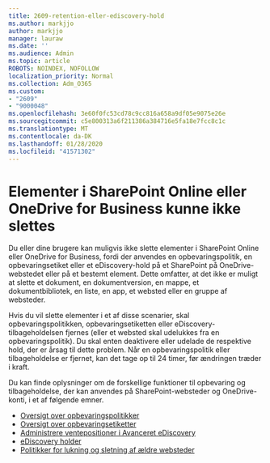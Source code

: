 ```yaml
---
title: 2609-retention-eller-ediscovery-hold
ms.author: markjjo
author: markjjo
manager: lauraw
ms.date: ''
ms.audience: Admin
ms.topic: article
ROBOTS: NOINDEX, NOFOLLOW
localization_priority: Normal
ms.collection: Adm_O365
ms.custom:
- "2609"
- "9000048"
ms.openlocfilehash: 3e60f0fc53cd78c9cc816a658a9df05e9075e26e
ms.sourcegitcommit: c5e800313a6f211386a384716e5fa18e7fcc8c1c
ms.translationtype: MT
ms.contentlocale: da-DK
ms.lasthandoff: 01/28/2020
ms.locfileid: "41571302"
---
```

# <a name="unable-to-delete-items-in-sharepoint-online-or-onedrive-for-business"></a>Elementer i SharePoint Online eller OneDrive for Business kunne ikke slettes

Du eller dine brugere kan muligvis ikke slette elementer i SharePoint Online eller OneDrive for Business, fordi der anvendes en opbevaringspolitik, en opbevaringsetiket eller et eDiscovery-hold på et SharePoint på OneDrive-webstedet eller på et bestemt element. Dette omfatter, at det ikke er muligt at slette et dokument, en dokumentversion, en mappe, et dokumentbibliotek, en liste, en app, et websted eller en gruppe af websteder. 

Hvis du vil slette elementer i et af disse scenarier, skal opbevaringspolitikken, opbevaringsetiketten eller eDiscovery-tilbageholdelsen fjernes (eller et websted skal udelukkes fra en opbevaringspolitik). Du skal enten deaktivere eller udelade de respektive hold, der er årsag til dette problem. Når en opbevaringspolitik eller tilbageholdelse er fjernet, kan det tage op til 24 timer, før ændringen træder i kraft. 

Du kan finde oplysninger om de forskellige funktioner til opbevaring og tilbageholdelse, der kan anvendes på SharePoint-websteder og OneDrive-konti, i et af følgende emner.

- [Oversigt over opbevaringspolitikker](https://docs.microsoft.com/microsoft-365/compliance/retention-policies)
- [Oversigt over opbevaringsetiketter](https://docs.microsoft.com/microsoft-365/compliance/labels)
- [Administrere ventepositioner i Avanceret eDiscovery](https://docs.microsoft.com/microsoft-365/compliance/managing-holds)
- [eDiscovery holder](https://docs.microsoft.com/microsoft-365/compliance/ediscovery-cases#step-4-place-content-locations-on-hold)
- [Politikker for lukning og sletning af ældre websteder](https://support.office.com/article/Use-policies-for-site-closure-and-deletion-A8280D82-27FD-48C5-9ADF-8A5431208BA5)